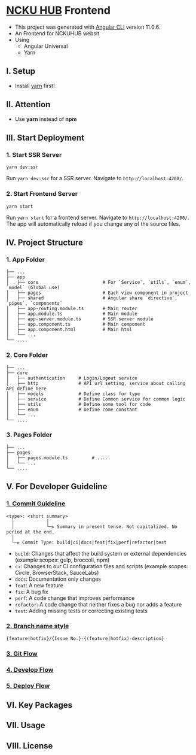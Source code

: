 # [NCKU HUB](https://nckuhub.com/) Frontend

* This project was generated with [Angular CLI](https://github.com/angular/angular-cli) version 11.0.6.
* An Frontend for NCKUHUB websit
* Using
    - Angular Universal
    - Yarn

## I. Setup

- Install [yarn](https://classic.yarnpkg.com/en/docs/install) first!

## II. Attention

- Use **yarn** instead of **npm**

## III. Start Deployment
### 1. Start SSR Server

```
yarn dev:ssr
```
Run `yarn dev:ssr` for a SSR server. Navigate to `http://localhost:4200/`. 

### 2. Start Frontend Server
```
yarn start
```
Run `yarn start` for a frontend server. Navigate to `http://localhost:4200/`. 
The app will automatically reload if you change any of the source files.

## IV. Project Structure 

### 1. App Folder
```
├── ...
├── app                     
│   ├── core                        # For `Service`, `utils`, `enum`, `model` (Global use)
│   ├── pages                       # Each view component in project
│   ├── shared                      # Angular share `directive`, `pipes`, `components`
│   ├── app-routing.module.ts       # Main router
│   ├── app.module.ts               # Main module
│   ├── app-server.module.ts        # SSR server module
│   ├── app.component.ts            # Main component
│   ├── app.component.html          # Main html
│   └── ...
└── ....
```

### 2. Core Folder
```
├── ...
├── core                    
│   ├── authentication     # Login/Logout service
│   ├── http               # API url setting, service about calling API define here
│   ├── models             # Define class for type 
│   ├── service            # Define Common service for common logic
│   ├── utils              # Define some tool for code
│   ├── enum               # Define come constant
│   └── ...
└── ....
```

### 3. Pages Folder
```
├── ...
├── pages                    
│   ├── pages.module.ts         # .....
│   └── ...
└── ....
```

## V. For Developer Guideline
### [1. Commit Guideline](https://www.notion.so/Commit-4a5c182851aa4c75b19861a6858870f9)
```
<type>: <short summary>
  │            │
  │            └─⫸ Summary in present tense. Not capitalized. No period at the end.
  │  
  └─⫸ Commit Type: build|ci|docs|feat|fix|perf|refactor|test

```
- `build`: Changes that affect the build system or external dependencies (example scopes: gulp, broccoli, npm)
- `ci`: Changes to our CI configuration files and scripts (example scopes: Circle, BrowserStack, SauceLabs)
- `docs`: Documentation only changes
- `feat`: A new feature
- `fix`: A bug fix
- `perf`: A code change that improves performance
- `refactor`: A code change that neither fixes a bug nor adds a feature
- `test`: Adding missing tests or correcting existing tests

### [2. Branch name style](https://www.notion.so/Commit-4a5c182851aa4c75b19861a6858870f9)
```
{feature|hotfix}/{Issue No.}-{(feature|hotfix)-description}
```
### [3. Git Flow](https://www.notion.so/Git-Flow-07e0a1f720374e9c8802b84898531c91)

### [4. Develop Flow](https://www.notion.so/c659d713ff724890af1b8b604cc6fdf4)

### [5. Deploy Flow](https://www.notion.so/e3288456661349dd9ca03dbcad3a3422)

## VI. Key Packages

## VII. Usage

## VIII. License
